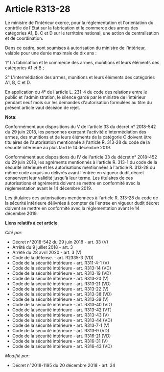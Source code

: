 # Article R313-28

Le ministre de l'intérieur exerce, pour la réglementation et l'orientation du contrôle de l'Etat sur la fabrication et le
commerce des armes des catégories A1, B, C et D sur le territoire national, une action de centralisation et de coordination.

Dans ce cadre, sont soumises à autorisation du ministre de l'intérieur, valable pour une durée maximale de dix ans :

1° La fabrication et le commerce des armes, munitions et leurs éléments des catégories A1 et B ;

2° L'intermédiation des armes, munitions et leurs éléments des catégories A1, B, C et D.

En application du 4° de l'article L. 231-4 du code des relations entre le public et l'administration, le silence gardé par le
ministre de l'intérieur pendant neuf mois sur les demandes d'autorisation formulées au titre du présent article vaut décision
de rejet.

**Nota:**

Conformément aux dispositions du V de l'article 33 du décret n° 2018-542 du 29 juin 2018, les personnes exerçant l'activité
d'intermédiation des armes, des munitions et de leurs éléments de la catégorie C doivent être titulaires de l'autorisation
mentionnée à l'article R. 313-28 du code de la sécurité intérieure au plus tard le 14 décembre 2019.

Conformément aux dispositions du IV de l'article 33 du décret n° 2018-452 du 29 juin 2018, les agréments mentionnés à
l'article R. 313-1 du code de la sécurité intérieure et les autorisations mentionnées à l'article R. 313-28 du même code
acquis ou délivrés avant l'entrée en vigueur dudit décret conservent leur validité jusqu'à leur terme. Les titulaires de ces
autorisations et agréments doivent se mettre en conformité avec la réglementation avant le 14 décembre 2019.

Les titulaires des autorisations mentionnées à l'article R. 313-28 du code de la sécurité intérieure délivrées à compter de
l'entrée en vigueur dudit décret doivent se mettre en conformité avec la réglementation avant le 14 décembre 2019.

**Liens relatifs à cet article**

_Cité par_:

  - Décret n°2018-542 du 29 juin 2018 - art. 33 (V)
  - Arrêté du 9 juillet 2018 - art. 3
  - Arrêté du 28 avril 2020 - art. 3 (V)
  - Code de la défense. - art. R2335-3 (VD)
  - Code de la sécurité intérieure - art. R311-4-1 (V)
  - Code de la sécurité intérieure - art. R313-14 (VD)
  - Code de la sécurité intérieure - art. R313-19 (VD)
  - Code de la sécurité intérieure - art. R313-20 (V)
  - Code de la sécurité intérieure - art. R313-21 (VD)
  - Code de la sécurité intérieure - art. R313-22 (V)
  - Code de la sécurité intérieure - art. R313-38 (VD)
  - Code de la sécurité intérieure - art. R313-39 (V)
  - Code de la sécurité intérieure - art. R313-40 (VD)
  - Code de la sécurité intérieure - art. R313-42 (VT)
  - Code de la sécurité intérieure - art. R313-43 (V)
  - Code de la sécurité intérieure - art. R313-44 (VD)
  - Code de la sécurité intérieure - art. R313-7-1 (V)
  - Code de la sécurité intérieure - art. R313-9 (VD)
  - Code de la sécurité intérieure - art. R316-21 (VD)
  - Code de la sécurité intérieure - art. R316-31 (V)
  - Code de la sécurité intérieure - art. R316-43 (VD)

_Modifié par_:

  - Décret n°2018-1195 du 20 décembre 2018 - art. 34
